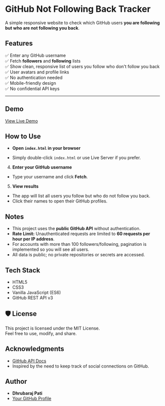 # GitHub Not Following Back Tracker

A simple responsive website to check which GitHub users **you are following but who are not following you back**.

## Features

✅ Enter any GitHub username  
✅ Fetch **followers** and **following** lists  
✅ Show clean, responsive list of users you follow who don't follow you back  
✅ User avatars and profile links  
✅ No authentication needed  
✅ Mobile-friendly design  
✅ No confidential API keys

---

## Demo

[View Live Demo](https://your-project-url.netlify.app)



## How to Use



- **Open `index.html` in your browser**

- Simply double-click `index.html` or use Live Server if you prefer.

4. **Enter your GitHub username**

- Type your username and click **Fetch**.

5. **View results**

- The app will list all users you follow but who do not follow you back.
- Click their names to open their GitHub profiles.


## Notes

- This project uses the **public GitHub API** without authentication.
- **Rate Limit:** Unauthenticated requests are limited to **60 requests per hour per IP address**.
- For accounts with more than 100 followers/following, pagination is implemented so you will see all users.
- All data is public; no private repositories or secrets are accessed.


## Tech Stack

- HTML5
- CSS3
- Vanilla JavaScript (ES6)
- GitHub REST API v3


## 🛡️ License

This project is licensed under the MIT License.  
Feel free to use, modify, and share.


## Acknowledgments

- [GitHub API Docs](https://docs.github.com/en/rest/users/followers)
- Inspired by the need to keep track of social connections on GitHub.


## Author

- **Dhrubaraj Pati**
- [Your GitHub Profile](https://github.com/codewithdhruba01)
